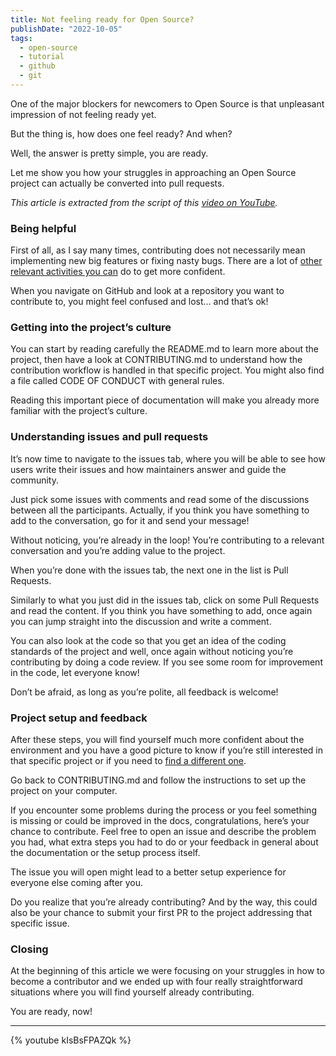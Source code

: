 ```yaml
---
title: Not feeling ready for Open Source?
publishDate: "2022-10-05"
tags:
  - open-source
  - tutorial
  - github
  - git
---
```


One of the major blockers for newcomers to Open Source is that unpleasant impression of not feeling ready yet.

But the thing is, how does one feel ready? And when?

Well, the answer is pretty simple, you are ready.

Let me show you how your struggles in approaching an Open Source project can actually be converted into pull requests.

_This article is extracted from the script of this [video on YouTube](https://youtu.be/kIsBsFPAZQk)._

### Being helpful

First of all, as I say many times, contributing does not necessarily mean implementing new big features or fixing nasty bugs. There are a lot of [other relevant activities you can](https://youtu.be/NEzYE1-37SA) do to get more confident.

When you navigate on GitHub and look at a repository you want to contribute to, you might feel confused and lost… and that’s ok!

### Getting into the project’s culture

You can start by reading carefully the README.md to learn more about the project, then have a look at CONTRIBUTING.md to understand how the contribution workflow is handled in that specific project. You might also find a file called CODE OF CONDUCT with general rules.

Reading this important piece of documentation will make you already more familiar with the project’s culture.

### Understanding issues and pull requests

It’s now time to navigate to the issues tab, where you will be able to see how users write their issues and how maintainers answer and guide the community.

Just pick some issues with comments and read some of the discussions between all the participants. Actually, if you think you have something to add to the conversation, go for it and send your message!

Without noticing, you’re already in the loop! You’re contributing to a relevant conversation and you’re adding value to the project.

When you’re done with the issues tab, the next one in the list is Pull Requests.

Similarly to what you just did in the issues tab, click on some Pull Requests and read the content. If you think you have something to add, once again you can jump straight into the discussion and write a comment.

You can also look at the code so that you get an idea of the coding standards of the project and well, once again without noticing you’re contributing by doing a code review. If you see some room for improvement in the code, let everyone know!

Don’t be afraid, as long as you’re polite, all feedback is welcome!

### Project setup and feedback

After these steps, you will find yourself much more confident about the environment and you have a good picture to know if you’re still interested in that specific project or if you need to [find a different one](https://youtu.be/yfopPq4354o).

Go back to CONTRIBUTING.md and follow the instructions to set up the project on your computer.

If you encounter some problems during the process or you feel something is missing or could be improved in the docs, congratulations, here’s your chance to contribute. Feel free to open an issue and describe the problem you had, what extra steps you had to do or your feedback in general about the documentation or the setup process itself.

The issue you will open might lead to a better setup experience for everyone else coming after you.

Do you realize that you’re already contributing? And by the way, this could also be your chance to submit your first PR to the project addressing that specific issue.

### Closing

At the beginning of this article we were focusing on your struggles in how to become a contributor and we ended up with four really straightforward situations where you will find yourself already contributing.

You are ready, now!

---

{% youtube kIsBsFPAZQk %}
